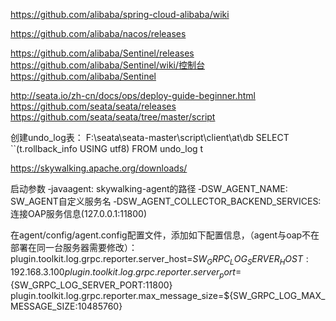 https://github.com/alibaba/spring-cloud-alibaba/wiki

https://github.com/alibaba/nacos/releases 

https://github.com/alibaba/Sentinel/releases
https://github.com/alibaba/Sentinel/wiki/控制台
https://github.com/alibaba/Sentinel

http://seata.io/zh-cn/docs/ops/deploy-guide-beginner.html
https://github.com/seata/seata/releases
https://github.com/seata/seata/tree/master/script

创建undo_log表： F:\seata\seata-master\script\client\at\db
SELECT ``(t.rollback_info USING utf8) FROM undo_log t

https://skywalking.apache.org/downloads/

启动参数
‐javaagent: skywalking-agent的路径
‐DSW_AGENT_NAME: SW_AGENT自定义服务名
‐DSW_AGENT_COLLECTOR_BACKEND_SERVICES: 连接OAP服务信息(127.0.0.1:11800)

在agent/config/agent.config配置文件，添加如下配置信息，（agent与oap不在部署在同一台服务器需要修改）：
plugin.toolkit.log.grpc.reporter.server_host=${SW_GRPC_LOG_SERVER_HOST:192.168.3.100}
plugin.toolkit.log.grpc.reporter.server_port=${SW_GRPC_LOG_SERVER_PORT:11800}
plugin.toolkit.log.grpc.reporter.max_message_size=${SW_GRPC_LOG_MAX_MESSAGE_SIZE:10485760}
